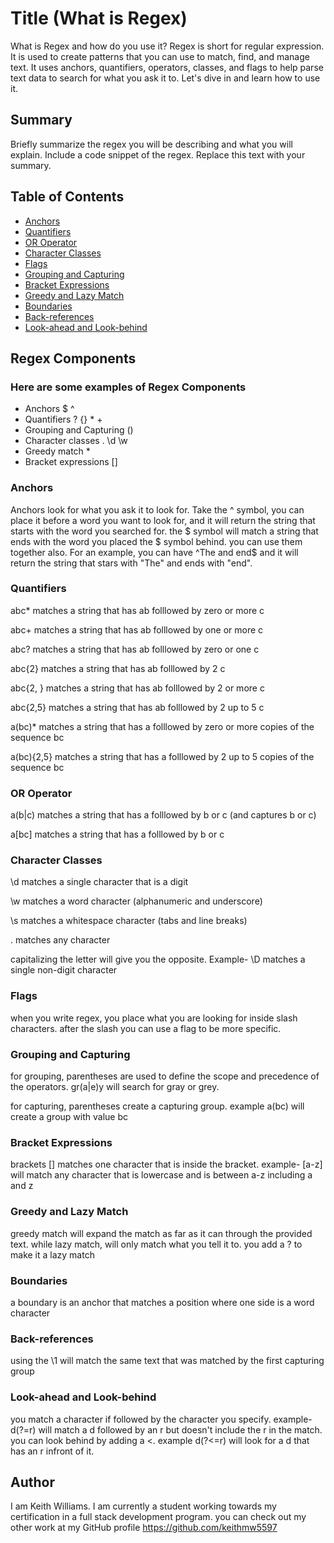 # Title (What is Regex)

What is Regex and how do you use it?  Regex is short for regular expression.  It is used to create patterns that you can use to match, find, and manage text.  It uses anchors, quantifiers, operators, classes, and flags to help parse text data to search for what you ask it to.  Let's dive in and learn how to use it.

## Summary

Briefly summarize the regex you will be describing and what you will explain. Include a code snippet of the regex. Replace this text with your summary.

## Table of Contents

- [Anchors](#anchors)
- [Quantifiers](#quantifiers)
- [OR Operator](#or-operator)
- [Character Classes](#character-classes)
- [Flags](#flags)
- [Grouping and Capturing](#grouping-and-capturing)
- [Bracket Expressions](#bracket-expressions)
- [Greedy and Lazy Match](#greedy-and-lazy-match)
- [Boundaries](#boundaries)
- [Back-references](#back-references)
- [Look-ahead and Look-behind](#look-ahead-and-look-behind)

## Regex Components
### Here are some examples of Regex Components 

* Anchors $ ^
* Quantifiers ? {} * +
* Grouping and Capturing ()
* Character classes . \d \w
* Greedy match *
* Bracket expressions []

### Anchors

Anchors look for what you ask it to look for.  Take the ^ symbol, you can place it before a word you want to look for, and it will return the string that starts with the word you searched for.  the $ symbol will match a string that ends with the word you placed the $ symbol behind.  you can use them together also.  For an example, you can have ^The and end$ and it will return the string that stars with "The" and ends with "end".

### Quantifiers

abc*       matches a string that has ab folllowed by zero or more c

abc+       matches a string that has ab folllowed by one or more c

abc?       matches a string that has ab folllowed by zero or one c

abc{2}     matches a string that has ab folllowed by 2 c

abc{2, }   matches a string that has ab folllowed by 2 or more c

abc{2,5}   matches a string that has ab folllowed by 2 up to 5 c

a(bc)*     matches a string that has a folllowed by zero or more copies of the sequence bc

a(bc){2,5} matches a string that has a folllowed by 2 up to 5 copies of the sequence bc

### OR Operator

a(b|c)    matches a string that has a folllowed by b or c (and captures b or c)

a[bc]     matches a string that has a folllowed by b or c 

### Character Classes

\d    matches a single character that is a digit

\w    matches a word character (alphanumeric and underscore)

\s    matches a whitespace character (tabs and line breaks)

.     matches any character

capitalizing the letter will give you the opposite. Example- \D matches a single non-digit character

### Flags

when you write regex, you place what you are looking for inside slash characters.  after the slash you can use a flag to be more specific.

### Grouping and Capturing

for grouping, parentheses are used to define the scope and precedence of the operators. gr(a|e)y  will search for gray or grey.

for capturing, parentheses create a capturing group. example a(bc) will create a group with value bc

### Bracket Expressions

brackets [] matches one character that is inside the bracket.  example- [a-z] will match any character that is lowercase and is between a-z including a and z

### Greedy and Lazy Match

greedy match will expand the match as far as it can through the provided text.  while lazy match, will only match what you tell it to.  you add a ? to make it a lazy match

### Boundaries

a boundary is an anchor that matches a position where one side is a word character

### Back-references

using the \1 will match the same text that was matched by the first capturing group

### Look-ahead and Look-behind

you match a character if followed by the character you specify. example- d(?=r) will match a d followed by an r but doesn't include the r in the match.  you can look behind by adding a <.  example d(?<=r) will look for a d that has an r infront of it.

## Author

I am Keith Williams.  I am currently a student working towards my certification in a full stack development program.  you can check out my other work at my GitHub profile https://github.com/keithmw5597
